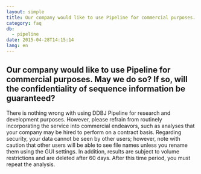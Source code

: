 ```yaml
---
layout: simple
title: Our company would like to use Pipeline for commercial purposes. May we do so? If so, will the confidentiality of sequence information be guaranteed?
category: faq
db:
  - pipeline
date: 2015-04-28T14:15:14
lang: en
---
```


## Our company would like to use Pipeline for commercial purposes. May we do so? If so, will the confidentiality of sequence information be guaranteed?

There is nothing wrong with using DDBJ Pipeline for research and development purposes. However, please refrain from routinely incorporating the service into commercial endeavors, such as analyses that your company may be hired to perform on a contract basis. Regarding security, your data cannot be seen by other users; however, note with caution that other users will be able to see file names unless you rename them using the GUI settings. In addition, results are subject to volume restrictions and are deleted after 60 days. After this time period, you must repeat the analysis.